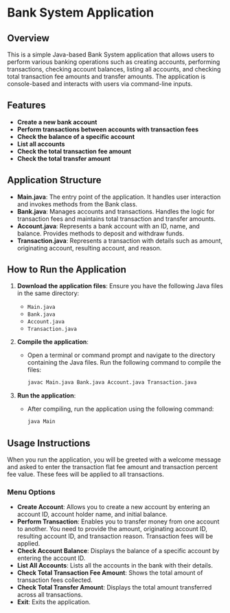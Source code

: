 # Bank System Application

## Overview

This is a simple Java-based Bank System application that allows users to perform various banking operations such as creating accounts, performing transactions, checking account balances, listing all accounts, and checking total transaction fee amounts and transfer amounts. The application is console-based and interacts with users via command-line inputs.

## Features

- **Create a new bank account**
- **Perform transactions between accounts with transaction fees**
- **Check the balance of a specific account**
- **List all accounts**
- **Check the total transaction fee amount**
- **Check the total transfer amount**

## Application Structure

- **Main.java**: The entry point of the application. It handles user interaction and invokes methods from the Bank class.
- **Bank.java**: Manages accounts and transactions. Handles the logic for transaction fees and maintains total transaction and transfer amounts.
- **Account.java**: Represents a bank account with an ID, name, and balance. Provides methods to deposit and withdraw funds.
- **Transaction.java**: Represents a transaction with details such as amount, originating account, resulting account, and reason.

## How to Run the Application

1. **Download the application files**: Ensure you have the following Java files in the same directory:
   - `Main.java`
   - `Bank.java`
   - `Account.java`
   - `Transaction.java`

2. **Compile the application**:
   - Open a terminal or command prompt and navigate to the directory containing the Java files. Run the following command to compile the files:
     ```sh
     javac Main.java Bank.java Account.java Transaction.java
     ```

3. **Run the application**:
   - After compiling, run the application using the following command:
     ```sh
     java Main
     ```

## Usage Instructions

When you run the application, you will be greeted with a welcome message and asked to enter the transaction flat fee amount and transaction percent fee value. These fees will be applied to all transactions.

### Menu Options

- **Create Account**: Allows you to create a new account by entering an account ID, account holder name, and initial balance.
- **Perform Transaction**: Enables you to transfer money from one account to another. You need to provide the amount, originating account ID, resulting account ID, and transaction reason. Transaction fees will be applied.
- **Check Account Balance**: Displays the balance of a specific account by entering the account ID.
- **List All Accounts**: Lists all the accounts in the bank with their details.
- **Check Total Transaction Fee Amount**: Shows the total amount of transaction fees collected.
- **Check Total Transfer Amount**: Displays the total amount transferred across all transactions.
- **Exit**: Exits the application.
